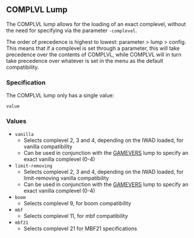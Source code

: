 ## COMPLVL Lump

The COMPLVL lump allows for the loading of an exact complevel, without the need for specifying via the parameter `-complevel`.

The order of precedence is highest to lowest: parameter > lump > config. This means that if a complevel is set through a parameter, this will take precedence over the contents of COMPLVL, while COMPLVL will in turn take precedence over whatever is set in the menu as the default compatibility.

### Specification

The COMPLVL lump only has a single value:

`value`

### Values

- `vanilla`
  - Selects complevel 2, 3 and 4, depending on the IWAD loaded, for vanilla compatibility
  - Can be used in conjunction with the [GAMEVERS](gamevers.md) lump to specify an exact vanilla complevel (0-4)
- `limit-removing`
  - Selects complevel 2, 3 and 4, depending on the IWAD loaded, for limit-removing vanilla compatibility
  - Can be used in conjunction with the [GAMEVERS](gamevers.md) lump to specify an exact vanilla complevel (0-4)
- `boom`
  - Selects complevel 9, for boom compatibility
- `mbf`
  - Selects complevel 11, for mbf compatibility
- `mbf21`
  - Selects complevel 21 for MBF21 specifications